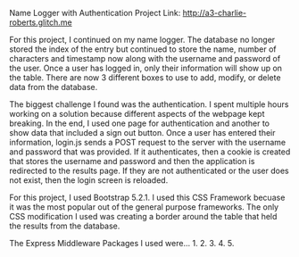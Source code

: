 Name Logger with Authentication
Project Link: http://a3-charlie-roberts.glitch.me

For this project, I continued on my name logger. The database no longer stored the index of the entry but continued to store the name, number of characters and timestamp now along with the username and password of the user. Once a user has logged in, only their information will show up on the table. There are now 3 different boxes to use to add, modify, or delete data from the database. 

The biggest challenge I found was the authentication. I spent multiple hours working on a solution because different aspects of the webpage kept breaking. In the end, I used one page for authentication and another to show data that included a sign out button. Once a user has entered their information, login.js sends a POST request to the server with the username and password that was provided. If it authenticates, then a cookie is created that stores the username and password and then the application is redirected to the results page. If they are not authenticated or the user does not exist, then the login screen is reloaded.

For this project, I used Bootstrap 5.2.1. I used this CSS Framework becuase it was the most popular out of the general purpose frameworks. The only CSS modification I used was creating a border around the table that held the results from the database.

The Express Middleware Packages I used were...
1. 
2. 
3. 
4. 
5. 